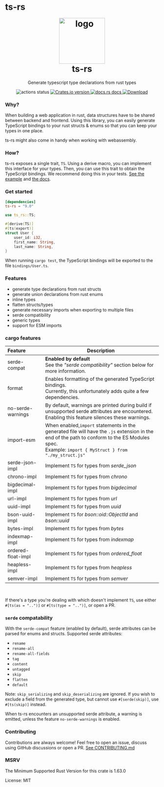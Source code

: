 # ts-rs

<h1 align="center" style="padding-top: 0; margin-top: 0;">
<img width="150px" src="https://raw.githubusercontent.com/Aleph-Alpha/ts-rs/main/logo.png" alt="logo">
<br/>
ts-rs
</h1>
<p align="center">
Generate typescript type declarations from rust types
</p>

<div align="center">
<!-- Github Actions -->
<img src="https://img.shields.io/github/actions/workflow/status/Aleph-Alpha/ts-rs/test.yml?branch=main" alt="actions status" />
<a href="https://crates.io/crates/ts-rs">
<img src="https://img.shields.io/crates/v/ts-rs.svg?style=flat-square"
alt="Crates.io version" />
</a>
<a href="https://docs.rs/ts-rs">
<img src="https://img.shields.io/badge/docs-latest-blue.svg?style=flat-square"
alt="docs.rs docs" />
</a>
<a href="https://crates.io/crates/ts-rs">
<img src="https://img.shields.io/crates/d/ts-rs.svg?style=flat-square"
alt="Download" />
</a>
</div>

### Why?
When building a web application in rust, data structures have to be shared between backend and frontend.
Using this library, you can easily generate TypeScript bindings to your rust structs & enums so that you can keep your
types in one place.

ts-rs might also come in handy when working with webassembly.

### How?
ts-rs exposes a single trait, `TS`. Using a derive macro, you can implement this interface for your types.
Then, you can use this trait to obtain the TypeScript bindings.
We recommend doing this in your tests.
[See the example](https://github.com/Aleph-Alpha/ts-rs/blob/main/example/src/lib.rs) and [the docs](https://docs.rs/ts-rs/latest/ts_rs/).

### Get started
```toml
[dependencies]
ts-rs = "9.0"
```

```rust
use ts_rs::TS;

#[derive(TS)]
#[ts(export)]
struct User {
    user_id: i32,
    first_name: String,
    last_name: String,
}
```
When running `cargo test`, the TypeScript bindings will be exported to the file `bindings/User.ts`.

### Features
- generate type declarations from rust structs
- generate union declarations from rust enums
- inline types
- flatten structs/types
- generate necessary imports when exporting to multiple files
- serde compatibility
- generic types
- support for ESM imports

### cargo features
| **Feature**        | **Description**                                                                                                                                                                                           |
|:-------------------|-----------------------------------------------------------------------------------------------------------------------------------------------------------------------------------------------------------|
| serde-compat       | **Enabled by default** <br/>See the *"serde compatibility"* section below for more information.                                                                                                           |
| format             | Enables formatting of the generated TypeScript bindings. <br/>Currently, this unfortunately adds quite a few dependencies.                                                                                |
| no-serde-warnings  | By default, warnings are printed during build if unsupported serde attributes are encountered. <br/>Enabling this feature silences these warnings.                                                        |
| import-esm         | When enabled,`import` statements in the generated file will have the `.js` extension in the end of the path to conform to the ES Modules spec. <br/> Example: `import { MyStruct } from "./my_struct.js"` |
| serde-json-impl    | Implement `TS` for types from *serde_json*                                                                                                                                                                |
| chrono-impl        | Implement `TS` for types from *chrono*                                                                                                                                                                    |
| bigdecimal-impl    | Implement `TS` for types from *bigdecimal*                                                                                                                                                                |
| url-impl           | Implement `TS` for types from *url*                                                                                                                                                                       |
| uuid-impl          | Implement `TS` for types from *uuid*
| bson-uuid-impl     | Implement `TS` for *bson::oid::ObjectId* and *bson::uuid*                                                                                                                                                 |
| bytes-impl         | Implement `TS` for types from *bytes*                                                                                                                                                                     |
| indexmap-impl      | Implement `TS` for types from *indexmap*                                                                                                                                                                  |
| ordered-float-impl | Implement `TS` for types from *ordered_float*                                                                                                                                                             |
| heapless-impl      | Implement `TS` for types from *heapless*                                                                                                                                                                  |
| semver-impl        | Implement `TS` for types from *semver*                                                                                                                                                                    |

<br/>

If there's a type you're dealing with which doesn't implement `TS`, use either
`#[ts(as = "..")]` or `#[ts(type = "..")]`, or open a PR.

### `serde` compatability
With the `serde-compat` feature (enabled by default), serde attributes can be parsed for enums and structs.
Supported serde attributes:
- `rename`
- `rename-all`
- `rename-all-fields`
- `tag`
- `content`
- `untagged`
- `skip`
- `flatten`
- `default`

Note: `skip_serializing` and `skip_deserializing` are ignored. If you wish to exclude a field
from the generated type, but cannot use `#[serde(skip)]`, use `#[ts(skip)]` instead.

When ts-rs encounters an unsupported serde attribute, a warning is emitted, unless the feature `no-serde-warnings` is enabled.

### Contributing
Contributions are always welcome!
Feel free to open an issue, discuss using GitHub discussions or open a PR.
[See CONTRIBUTING.md](https://github.com/Aleph-Alpha/ts-rs/blob/main/CONTRIBUTING.md)

### MSRV
The Minimum Supported Rust Version for this crate is 1.63.0

License: MIT
